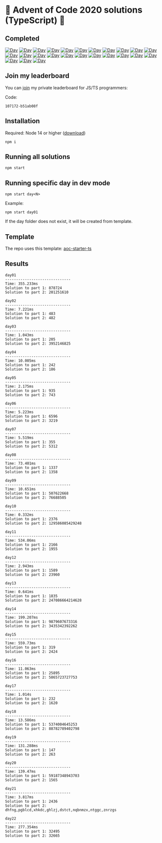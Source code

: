 # 🎄 Advent of Code 2020 solutions (TypeScript) 🎄

## Completed

[![Day](https://badgen.net/badge/01/%E2%98%85%E2%98%85/blue)](src/day01)
[![Day](https://badgen.net/badge/02/%E2%98%85%E2%98%85/blue)](src/day02)
[![Day](https://badgen.net/badge/03/%E2%98%85%E2%98%85/blue)](src/day03)
[![Day](https://badgen.net/badge/04/%E2%98%85%E2%98%85/blue)](src/day04)
[![Day](https://badgen.net/badge/05/%E2%98%85%E2%98%85/blue)](src/day05)
[![Day](https://badgen.net/badge/06/%E2%98%85%E2%98%85/blue)](src/day06)
[![Day](https://badgen.net/badge/07/%E2%98%85%E2%98%85/blue)](src/day07)
[![Day](https://badgen.net/badge/08/%E2%98%85%E2%98%85/blue)](src/day08)
[![Day](https://badgen.net/badge/09/%E2%98%85%E2%98%85/blue)](src/day09)
[![Day](https://badgen.net/badge/10/%E2%98%85%E2%98%85/blue)](src/day10)
[![Day](https://badgen.net/badge/11/%E2%98%85%E2%98%85/blue)](src/day11)
[![Day](https://badgen.net/badge/12/%E2%98%85%E2%98%85/blue)](src/day12)
[![Day](https://badgen.net/badge/13/%E2%98%85%E2%98%85/blue)](src/day13)
[![Day](https://badgen.net/badge/14/%E2%98%85%E2%98%85/blue)](src/day14)
[![Day](https://badgen.net/badge/15/%E2%98%85%E2%98%85/blue)](src/day15)
[![Day](https://badgen.net/badge/16/%E2%98%85%E2%98%85/blue)](src/day16)
[![Day](https://badgen.net/badge/17/%E2%98%85%E2%98%85/blue)](src/day17)
[![Day](https://badgen.net/badge/18/%E2%98%85%E2%98%85/blue)](src/day18)
[![Day](https://badgen.net/badge/19/%E2%98%85%E2%98%85/blue)](src/day19)
[![Day](https://badgen.net/badge/20/%E2%98%85%E2%98%85/blue)](src/day20)
[![Day](https://badgen.net/badge/21/%E2%98%85%E2%98%85/blue)](src/day21)
[![Day](https://badgen.net/badge/22/%E2%98%85%E2%98%85/blue)](src/day22)
[![Day](https://badgen.net/badge/23/%E2%98%86%E2%98%86/gray)](src/day23)
[![Day](https://badgen.net/badge/24/%E2%98%86%E2%98%86/gray)](src/day24)
[![Day](https://badgen.net/badge/25/%E2%98%86%E2%98%86/gray)](src/day25)

## Join my leaderboard

You can [join](https://adventofcode.com/2020/leaderboard/private) my private leaderboard for JS/TS programmers:

Code:

```
107172-b51ab08f
```

## Installation

Required: Node 14 or higher ([download](https://nodejs.org/en/download/))

```
npm i
```

## Running all solutions

```
npm start
```

## Running specific day in dev mode

```
npm start day<N>
```

Example:

```
npm start day01
```

If the day folder does not exist, it will be created from template.

## Template

The repo uses this template: [aoc-starter-ts](https://github.com/caderek/aoc-starter-ts)

## Results

```
day01
------------------------------
Time: 355.233ms
Solution to part 1: 878724
Solution to part 2: 201251610

day02
------------------------------
Time: 7.221ms
Solution to part 1: 483
Solution to part 2: 482

day03
------------------------------
Time: 1.043ms
Solution to part 1: 205
Solution to part 2: 3952146825

day04
------------------------------
Time: 10.005ms
Solution to part 1: 242
Solution to part 2: 186

day05
------------------------------
Time: 2.175ms
Solution to part 1: 935
Solution to part 2: 743

day06
------------------------------
Time: 5.223ms
Solution to part 1: 6596
Solution to part 2: 3219

day07
------------------------------
Time: 5.519ms
Solution to part 1: 355
Solution to part 2: 5312

day08
------------------------------
Time: 73.401ms
Solution to part 1: 1337
Solution to part 2: 1358

day09
------------------------------
Time: 10.651ms
Solution to part 1: 507622668
Solution to part 2: 76688505

day10
------------------------------
Time: 0.332ms
Solution to part 1: 2376
Solution to part 2: 129586085429248

day11
------------------------------
Time: 534.06ms
Solution to part 1: 2166
Solution to part 2: 1955

day12
------------------------------
Time: 2.943ms
Solution to part 1: 1589
Solution to part 2: 23960

day13
------------------------------
Time: 0.641ms
Solution to part 1: 1835
Solution to part 2: 247086664214628

day14
------------------------------
Time: 199.207ms
Solution to part 1: 9879607673316
Solution to part 2: 3435342392262

day15
------------------------------
Time: 559.73ms
Solution to part 1: 319
Solution to part 2: 2424

day16
------------------------------
Time: 11.063ms
Solution to part 1: 25895
Solution to part 2: 5865723727753

day17
------------------------------
Time: 1.014s
Solution to part 1: 232
Solution to part 2: 1620

day18
------------------------------
Time: 13.586ms
Solution to part 1: 5374004645253
Solution to part 2: 88782789402798

day19
------------------------------
Time: 131.288ms
Solution to part 1: 147
Solution to part 2: 263

day20
------------------------------
Time: 139.47ms
Solution to part 1: 59187348943703
Solution to part 2: 1565

day21
------------------------------
Time: 3.817ms
Solution to part 1: 2436
Solution to part 2: dhfng,pgblcd,xhkdc,ghlzj,dstct,nqbnmzx,ntggc,znrzgs

day22
------------------------------
Time: 277.354ms
Solution to part 1: 32495
Solution to part 2: 32665
```
